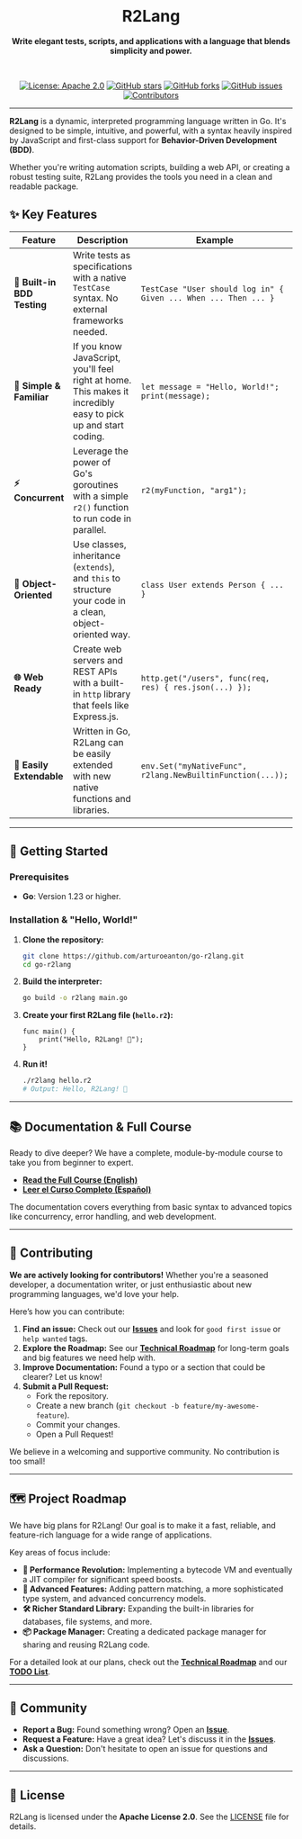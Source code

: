 
<div align="center">
  <br />
  <h1>R2Lang</h1>
  <p>
    <b>Write elegant tests, scripts, and applications with a language that blends simplicity and power.</b>
  </p>
  <br />
</div>

<div align="center">

[![License: Apache 2.0](https://img.shields.io/badge/License-Apache_2.0-blue.svg)](https://opensource.org/licenses/Apache-2.0)
[![GitHub stars](https://img.shields.io/github/stars/arturoeanton/go-r2lang.svg?style=social&label=Star)](https://github.com/arturoeanton/go-r2lang)
[![GitHub forks](https://img.shields.io/github/forks/arturoeanton/go-r2lang.svg?style=social&label=Fork)](https://github.com/arturoeanton/go-r2lang)
[![GitHub issues](https://img.shields.io/github/issues/arturoeanton/go-r2lang.svg)](https://github.com/arturoeanton/go-r2lang/issues)
[![Contributors](https://img.shields.io/github/contributors/arturoeanton/go-r2lang.svg)](https://github.com/arturoeanton/go-r2lang/graphs/contributors)

</div>

---

**R2Lang** is a dynamic, interpreted programming language written in Go. It's designed to be simple, intuitive, and powerful, with a syntax heavily inspired by JavaScript and first-class support for **Behavior-Driven Development (BDD)**.

Whether you're writing automation scripts, building a web API, or creating a robust testing suite, R2Lang provides the tools you need in a clean and readable package.

## ✨ Key Features

| Feature                 | Description                                                                                                 | Example                                                              |
| ----------------------- | ----------------------------------------------------------------------------------------------------------- | -------------------------------------------------------------------- |
| **🧪 Built-in BDD Testing** | Write tests as specifications with a native `TestCase` syntax. No external frameworks needed.               | `TestCase "User should log in" { Given ... When ... Then ... }`      |
| **🚀 Simple & Familiar**    | If you know JavaScript, you'll feel right at home. This makes it incredibly easy to pick up and start coding. | `let message = "Hello, World!"; print(message);`                     |
| **⚡ Concurrent**          | Leverage the power of Go's goroutines with a simple `r2()` function to run code in parallel.                | `r2(myFunction, "arg1");`                                            |
| **🧱 Object-Oriented**     | Use classes, inheritance (`extends`), and `this` to structure your code in a clean, object-oriented way.    | `class User extends Person { ... }`                                  |
| **🌐 Web Ready**            | Create web servers and REST APIs with a built-in `http` library that feels like Express.js.                 | `http.get("/users", func(req, res) { res.json(...) });`               |
| **🧩 Easily Extendable**   | Written in Go, R2Lang can be easily extended with new native functions and libraries.                       | `env.Set("myNativeFunc", r2lang.NewBuiltinFunction(...));`            |

---

## 🚀 Getting Started

### Prerequisites

- **Go**: Version 1.23 or higher.

### Installation & "Hello, World!"

1.  **Clone the repository:**
    ```bash
    git clone https://github.com/arturoeanton/go-r2lang.git
    cd go-r2lang
    ```

2.  **Build the interpreter:**
    ```bash
    go build -o r2lang main.go
    ```

3.  **Create your first R2Lang file (`hello.r2`):**
    ```r2
    func main() {
        print("Hello, R2Lang! 🚀");
    }
    ```

4.  **Run it!**
    ```bash
    ./r2lang hello.r2
    # Output: Hello, R2Lang! 🚀
    ```

---

## 📚 Documentation & Full Course

Ready to dive deeper? We have a complete, module-by-module course to take you from beginner to expert.

-   [**Read the Full Course (English)**](./docs/en/README.md)
-   [**Leer el Curso Completo (Español)**](./docs/es/README.md)

The documentation covers everything from basic syntax to advanced topics like concurrency, error handling, and web development.

---

## 💖 Contributing

**We are actively looking for contributors!** Whether you're a seasoned developer, a documentation writer, or just enthusiastic about new programming languages, we'd love your help.

Here’s how you can contribute:

1.  **Find an issue:** Check out our [**Issues**](https://github.com/arturoeanton/go-r2lang/issues) and look for `good first issue` or `help wanted` tags.
2.  **Explore the Roadmap:** See our [**Technical Roadmap**](./docs/en/roadmap.md) for long-term goals and big features we need help with.
3.  **Improve Documentation:** Found a typo or a section that could be clearer? Let us know!
4.  **Submit a Pull Request:**
    -   Fork the repository.
    -   Create a new branch (`git checkout -b feature/my-awesome-feature`).
    -   Commit your changes.
    -   Open a Pull Request!

We believe in a welcoming and supportive community. No contribution is too small!

---

## 🗺️ Project Roadmap

We have big plans for R2Lang! Our goal is to make it a fast, reliable, and feature-rich language for a wide range of applications.

Key areas of focus include:

-   **🚀 Performance Revolution:** Implementing a bytecode VM and eventually a JIT compiler for significant speed boosts.
-   **🧠 Advanced Features:** Adding pattern matching, a more sophisticated type system, and advanced concurrency models.
-   **🛠️ Richer Standard Library:** Expanding the built-in libraries for databases, file systems, and more.
-   **📦 Package Manager:** Creating a dedicated package manager for sharing and reusing R2Lang code.

For a detailed look at our plans, check out the [**Technical Roadmap**](./docs/en/roadmap.md) and our [**TODO List**](./TODO.md).

---

## 🤝 Community

-   **Report a Bug:** Found something wrong? Open an [**Issue**](https://github.com/arturoeanton/go-r2lang/issues/new).
-   **Request a Feature:** Have a great idea? Let's discuss it in the [**Issues**](https://github.com/arturoeanton/go-r2lang/issues).
-   **Ask a Question:** Don't hesitate to open an issue for questions and discussions.

---

## 📜 License

R2Lang is licensed under the **Apache License 2.0**. See the [LICENSE](./LICENSE) file for details.
